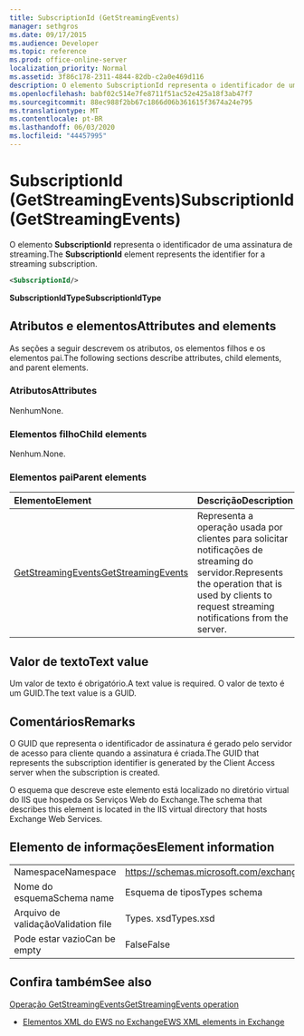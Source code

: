 ```yaml
---
title: SubscriptionId (GetStreamingEvents)
manager: sethgros
ms.date: 09/17/2015
ms.audience: Developer
ms.topic: reference
ms.prod: office-online-server
localization_priority: Normal
ms.assetid: 3f86c178-2311-4844-82db-c2a0e469d116
description: O elemento SubscriptionId representa o identificador de uma assinatura de streaming.
ms.openlocfilehash: babf02c514e7fe8711f51ac52e425a18f3ab47f7
ms.sourcegitcommit: 88ec988f2bb67c1866d06b361615f3674a24e795
ms.translationtype: MT
ms.contentlocale: pt-BR
ms.lasthandoff: 06/03/2020
ms.locfileid: "44457995"
---
```

# <a name="subscriptionid-getstreamingevents"></a><span data-ttu-id="8c78b-103">SubscriptionId (GetStreamingEvents)</span><span class="sxs-lookup"><span data-stu-id="8c78b-103">SubscriptionId (GetStreamingEvents)</span></span>

<span data-ttu-id="8c78b-104">O elemento **SubscriptionId** representa o identificador de uma assinatura de streaming.</span><span class="sxs-lookup"><span data-stu-id="8c78b-104">The **SubscriptionId** element represents the identifier for a streaming subscription.</span></span> 
  
```XML
<SubscriptionId/>
```

 <span data-ttu-id="8c78b-105">**SubscriptionIdType**</span><span class="sxs-lookup"><span data-stu-id="8c78b-105">**SubscriptionIdType**</span></span>
## <a name="attributes-and-elements"></a><span data-ttu-id="8c78b-106">Atributos e elementos</span><span class="sxs-lookup"><span data-stu-id="8c78b-106">Attributes and elements</span></span>

<span data-ttu-id="8c78b-107">As seções a seguir descrevem os atributos, os elementos filhos e os elementos pai.</span><span class="sxs-lookup"><span data-stu-id="8c78b-107">The following sections describe attributes, child elements, and parent elements.</span></span>
  
### <a name="attributes"></a><span data-ttu-id="8c78b-108">Atributos</span><span class="sxs-lookup"><span data-stu-id="8c78b-108">Attributes</span></span>

<span data-ttu-id="8c78b-109">Nenhum</span><span class="sxs-lookup"><span data-stu-id="8c78b-109">None.</span></span>
  
### <a name="child-elements"></a><span data-ttu-id="8c78b-110">Elementos filho</span><span class="sxs-lookup"><span data-stu-id="8c78b-110">Child elements</span></span>

<span data-ttu-id="8c78b-111">Nenhum.</span><span class="sxs-lookup"><span data-stu-id="8c78b-111">None.</span></span>
  
### <a name="parent-elements"></a><span data-ttu-id="8c78b-112">Elementos pai</span><span class="sxs-lookup"><span data-stu-id="8c78b-112">Parent elements</span></span>

|<span data-ttu-id="8c78b-113">**Elemento**</span><span class="sxs-lookup"><span data-stu-id="8c78b-113">**Element**</span></span>|<span data-ttu-id="8c78b-114">**Descrição**</span><span class="sxs-lookup"><span data-stu-id="8c78b-114">**Description**</span></span>|
|:-----|:-----|
|[<span data-ttu-id="8c78b-115">GetStreamingEvents</span><span class="sxs-lookup"><span data-stu-id="8c78b-115">GetStreamingEvents</span></span>](getstreamingevents.md) <br/> |<span data-ttu-id="8c78b-116">Representa a operação usada por clientes para solicitar notificações de streaming do servidor.</span><span class="sxs-lookup"><span data-stu-id="8c78b-116">Represents the operation that is used by clients to request streaming notifications from the server.</span></span>  <br/> |
   
## <a name="text-value"></a><span data-ttu-id="8c78b-117">Valor de texto</span><span class="sxs-lookup"><span data-stu-id="8c78b-117">Text value</span></span>

<span data-ttu-id="8c78b-118">Um valor de texto é obrigatório.</span><span class="sxs-lookup"><span data-stu-id="8c78b-118">A text value is required.</span></span> <span data-ttu-id="8c78b-119">O valor de texto é um GUID.</span><span class="sxs-lookup"><span data-stu-id="8c78b-119">The text value is a GUID.</span></span>
  
## <a name="remarks"></a><span data-ttu-id="8c78b-120">Comentários</span><span class="sxs-lookup"><span data-stu-id="8c78b-120">Remarks</span></span>

<span data-ttu-id="8c78b-121">O GUID que representa o identificador de assinatura é gerado pelo servidor de acesso para cliente quando a assinatura é criada.</span><span class="sxs-lookup"><span data-stu-id="8c78b-121">The GUID that represents the subscription identifier is generated by the Client Access server when the subscription is created.</span></span>
  
<span data-ttu-id="8c78b-122">O esquema que descreve este elemento está localizado no diretório virtual do IIS que hospeda os Serviços Web do Exchange.</span><span class="sxs-lookup"><span data-stu-id="8c78b-122">The schema that describes this element is located in the IIS virtual directory that hosts Exchange Web Services.</span></span>
  
## <a name="element-information"></a><span data-ttu-id="8c78b-123">Elemento de informações</span><span class="sxs-lookup"><span data-stu-id="8c78b-123">Element information</span></span>

|||
|:-----|:-----|
|<span data-ttu-id="8c78b-124">Namespace</span><span class="sxs-lookup"><span data-stu-id="8c78b-124">Namespace</span></span>  <br/> |https://schemas.microsoft.com/exchange/services/2006/types  <br/> |
|<span data-ttu-id="8c78b-125">Nome do esquema</span><span class="sxs-lookup"><span data-stu-id="8c78b-125">Schema name</span></span>  <br/> |<span data-ttu-id="8c78b-126">Esquema de tipos</span><span class="sxs-lookup"><span data-stu-id="8c78b-126">Types schema</span></span>  <br/> |
|<span data-ttu-id="8c78b-127">Arquivo de validação</span><span class="sxs-lookup"><span data-stu-id="8c78b-127">Validation file</span></span>  <br/> |<span data-ttu-id="8c78b-128">Types. xsd</span><span class="sxs-lookup"><span data-stu-id="8c78b-128">Types.xsd</span></span>  <br/> |
|<span data-ttu-id="8c78b-129">Pode estar vazio</span><span class="sxs-lookup"><span data-stu-id="8c78b-129">Can be empty</span></span>  <br/> |<span data-ttu-id="8c78b-130">False</span><span class="sxs-lookup"><span data-stu-id="8c78b-130">False</span></span>  <br/> |
   
## <a name="see-also"></a><span data-ttu-id="8c78b-131">Confira também</span><span class="sxs-lookup"><span data-stu-id="8c78b-131">See also</span></span>



[<span data-ttu-id="8c78b-132">Operação GetStreamingEvents</span><span class="sxs-lookup"><span data-stu-id="8c78b-132">GetStreamingEvents operation</span></span>](getstreamingevents-operation.md)


- [<span data-ttu-id="8c78b-133">Elementos XML do EWS no Exchange</span><span class="sxs-lookup"><span data-stu-id="8c78b-133">EWS XML elements in Exchange</span></span>](ews-xml-elements-in-exchange.md)

